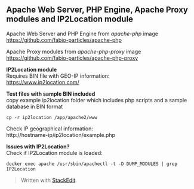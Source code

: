 
Apache Web Server, PHP Engine, Apache Proxy modules and IP2Location module
--------------------------------  

Apache Web Server and PHP Engine from *apache-php* image  
https://github.com/fabio-particles/apache-php

Apache Proxy modules from *apache-php-proxy* image  
https://github.com/fabio-particles/apache-php-proxy

**IP2Location module**  
Requires BIN file with GEO-IP information:  
https://www.ip2location.com/  

**Test files with sample BIN included**  
copy example ip2location folder which includes php scripts and a sample database in BIN format

    cp -r ip2location /app/apache2/www

Check IP geographical information:  
http://hostname-ip/ip2location/example.php

**Issues with IP2Location?**  
Check if IP2Location module is loaded:

    docker exec apache /usr/sbin/apachectl -t -D DUMP_MODULES | grep IP2Location

> Written with [StackEdit](https://stackedit.io/).